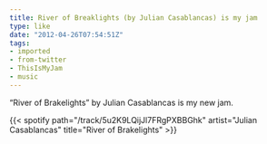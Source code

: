 ```yaml
---
title: River of Breaklights (by Julian Casablancas) is my jam
type: like
date: "2012-04-26T07:54:51Z"
tags:
- imported
- from-twitter
- ThisIsMyJam
- music
---
```

“River of Brakelights” by Julian Casablancas is my new jam.

{{< spotify path="/track/5u2K9LQijJl7FRgPXBBGhk" artist="Julian Casablancas" title="River of Brakelights" >}}
